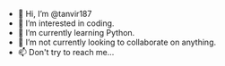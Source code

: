 - 👋 Hi, I’m @tanvir187
- 👀 I’m interested in coding.
- 🌱 I’m currently learning Python.
- 💞️ I’m not currently looking to collaborate on anything.
- 📫 Don't try to reach me...

<!---
tanvir187/tanvir187 is a ✨ special ✨ repository because its `README.md` (this file) appears on your GitHub profile.
You can click the Preview link to take a look at your changes.
--->
